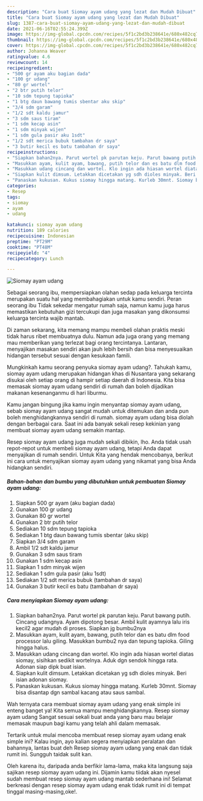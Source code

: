 ```yaml
---
description: "Cara buat Siomay ayam udang yang lezat dan Mudah Dibuat"
title: "Cara buat Siomay ayam udang yang lezat dan Mudah Dibuat"
slug: 1387-cara-buat-siomay-ayam-udang-yang-lezat-dan-mudah-dibuat
date: 2021-06-16T02:55:24.399Z
image: https://img-global.cpcdn.com/recipes/5f1c2bd3b238641e/680x482cq70/siomay-ayam-udang-foto-resep-utama.jpg
thumbnail: https://img-global.cpcdn.com/recipes/5f1c2bd3b238641e/680x482cq70/siomay-ayam-udang-foto-resep-utama.jpg
cover: https://img-global.cpcdn.com/recipes/5f1c2bd3b238641e/680x482cq70/siomay-ayam-udang-foto-resep-utama.jpg
author: Johanna Weaver
ratingvalue: 4.6
reviewcount: 14
recipeingredient:
- "500 gr ayam aku bagian dada"
- "100 gr udang"
- "80 gr wortel"
- "2 btr putih telor"
- "10 sdm tepung tapioka"
- "1 btg daun bawang tumis sbentar aku skip"
- "3/4 sdm garam"
- "1/2 sdt kaldu jamur"
- "3 sdm saus tiram"
- "1 sdm kecap asin"
- "1 sdm minyak wijen"
- "1 sdm gula pasir aku 1sdt"
- "1/2 sdt merica bubuk tambahan dr saya"
- "3 butir kecil es batu tambahan dr saya"
recipeinstructions:
- "Siapkan bahan2nya. Parut wortel pk parutan keju. Parut bawang putih. Cincang udangnya. Ayam dipotong besar. Ambil kulit ayamnya lalu iris kecil2 agar mudah di proses. Siapkan jg bumbu2nya"
- "Masukkan ayam, kulit ayam, bawang, putih telor dan es batu dlm food processor lalu giling. Masukkan bumbu2 nya dan tepung tapioka. Giling hingga halus."
- "Masukkan udang cincang dan wortel. Klo ingin ada hiasan wortel diatas siomay, sisihkan sedikit wortelnya. Aduk dgn sendok hingga rata. Adonan siap dipk buat isian."
- "Siapkan kulit dimsum. Letakkan dicetakan yg sdh dioles minyak. Beri isian adonan siomay."
- "Panaskan kukusan. Kukus siomay hingga matang. Kurleb 30mnt. Siomay bisa disantap dgn sambal kacang atau saus sambal."
categories:
- Resep
tags:
- siomay
- ayam
- udang

katakunci: siomay ayam udang 
nutrition: 189 calories
recipecuisine: Indonesian
preptime: "PT29M"
cooktime: "PT48M"
recipeyield: "4"
recipecategory: Lunch

---
```



![Siomay ayam udang](https://img-global.cpcdn.com/recipes/5f1c2bd3b238641e/680x482cq70/siomay-ayam-udang-foto-resep-utama.jpg)

Sebagai seorang ibu, mempersiapkan olahan sedap pada keluarga tercinta merupakan suatu hal yang membahagiakan untuk kamu sendiri. Peran seorang ibu Tidak sekedar mengatur rumah saja, namun kamu juga harus memastikan kebutuhan gizi tercukupi dan juga masakan yang dikonsumsi keluarga tercinta wajib mantab.

Di zaman  sekarang, kita memang mampu membeli olahan praktis meski tidak harus ribet membuatnya dulu. Namun ada juga orang yang memang mau memberikan yang terlezat bagi orang tercintanya. Lantaran, menyajikan masakan sendiri akan jauh lebih bersih dan bisa menyesuaikan hidangan tersebut sesuai dengan kesukaan famili. 



Mungkinkah kamu seorang penyuka siomay ayam udang?. Tahukah kamu, siomay ayam udang merupakan hidangan khas di Nusantara yang sekarang disukai oleh setiap orang di hampir setiap daerah di Indonesia. Kita bisa memasak siomay ayam udang sendiri di rumah dan boleh dijadikan makanan kesenanganmu di hari liburmu.

Kamu jangan bingung jika kamu ingin menyantap siomay ayam udang, sebab siomay ayam udang sangat mudah untuk ditemukan dan anda pun boleh menghidangkannya sendiri di rumah. siomay ayam udang bisa diolah dengan berbagai cara. Saat ini ada banyak sekali resep kekinian yang membuat siomay ayam udang semakin mantap.

Resep siomay ayam udang juga mudah sekali dibikin, lho. Anda tidak usah repot-repot untuk membeli siomay ayam udang, tetapi Anda dapat menyajikan di rumah sendiri. Untuk Kita yang hendak mencobanya, berikut ini cara untuk menyajikan siomay ayam udang yang nikamat yang bisa Anda hidangkan sendiri.

<!--inarticleads1-->

##### Bahan-bahan dan bumbu yang dibutuhkan untuk pembuatan Siomay ayam udang:

1. Siapkan 500 gr ayam (aku bagian dada)
1. Gunakan 100 gr udang
1. Gunakan 80 gr wortel
1. Gunakan 2 btr putih telor
1. Sediakan 10 sdm tepung tapioka
1. Sediakan 1 btg daun bawang tumis sbentar (aku skip)
1. Siapkan 3/4 sdm garam
1. Ambil 1/2 sdt kaldu jamur
1. Gunakan 3 sdm saus tiram
1. Gunakan 1 sdm kecap asin
1. Siapkan 1 sdm minyak wijen
1. Sediakan 1 sdm gula pasir (aku 1sdt)
1. Sediakan 1/2 sdt merica bubuk (tambahan dr saya)
1. Gunakan 3 butir kecil es batu (tambahan dr saya)




<!--inarticleads2-->

##### Cara menyiapkan Siomay ayam udang:

1. Siapkan bahan2nya. Parut wortel pk parutan keju. Parut bawang putih. Cincang udangnya. Ayam dipotong besar. Ambil kulit ayamnya lalu iris kecil2 agar mudah di proses. Siapkan jg bumbu2nya
1. Masukkan ayam, kulit ayam, bawang, putih telor dan es batu dlm food processor lalu giling. Masukkan bumbu2 nya dan tepung tapioka. Giling hingga halus.
1. Masukkan udang cincang dan wortel. Klo ingin ada hiasan wortel diatas siomay, sisihkan sedikit wortelnya. Aduk dgn sendok hingga rata. Adonan siap dipk buat isian.
1. Siapkan kulit dimsum. Letakkan dicetakan yg sdh dioles minyak. Beri isian adonan siomay.
1. Panaskan kukusan. Kukus siomay hingga matang. Kurleb 30mnt. Siomay bisa disantap dgn sambal kacang atau saus sambal.




Wah ternyata cara membuat siomay ayam udang yang enak simple ini enteng banget ya! Kita semua mampu menghidangkannya. Resep siomay ayam udang Sangat sesuai sekali buat anda yang baru mau belajar memasak maupun bagi kamu yang telah ahli dalam memasak.

Tertarik untuk mulai mencoba membuat resep siomay ayam udang enak simple ini? Kalau ingin, ayo kalian segera menyiapkan peralatan dan bahannya, lantas buat deh Resep siomay ayam udang yang enak dan tidak rumit ini. Sungguh taidak sulit kan. 

Oleh karena itu, daripada anda berfikir lama-lama, maka kita langsung saja sajikan resep siomay ayam udang ini. Dijamin kamu tiidak akan nyesel sudah membuat resep siomay ayam udang mantab sederhana ini! Selamat berkreasi dengan resep siomay ayam udang enak tidak rumit ini di tempat tinggal masing-masing,oke!.

